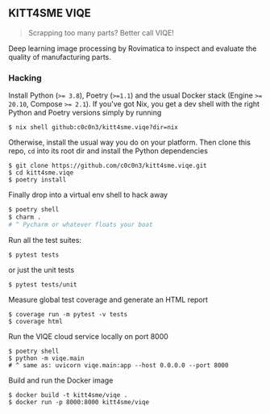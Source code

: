 KITT4SME VIQE
-------------
> Scrapping too many parts? Better call VIQE!

Deep learning image processing by Rovimatica to inspect and evaluate
the quality of manufacturing parts.


### Hacking

Install Python (`>= 3.8`), Poetry (`>=1.1`) and the usual Docker
stack (Engine `>= 20.10`, Compose `>= 2.1`). If you've got Nix, you
get a dev shell with the right Python and Poetry versions simply by
running

```console
$ nix shell github:c0c0n3/kitt4sme.viqe?dir=nix
```

Otherwise, install the usual way you do on your platform. Then clone
this repo, `cd` into its root dir and install the Python dependencies

```console
$ git clone https://github.com/c0c0n3/kitt4sme.viqe.git
$ cd kitt4sme.viqe
$ poetry install
```

Finally drop into a virtual env shell to hack away

```bash
$ poetry shell
$ charm .
# ^ Pycharm or whatever floats your boat
```

Run all the test suites:

```console
$ pytest tests
```

or just the unit tests

```console
$ pytest tests/unit
```

Measure global test coverage and generate an HTML report

```console
$ coverage run -m pytest -v tests
$ coverage html
```

Run the VIQE cloud service locally on port 8000

```console
$ poetry shell
$ python -m viqe.main
# ^ same as: uvicorn viqe.main:app --host 0.0.0.0 --port 8000
```

Build and run the Docker image

```console
$ docker build -t kitt4sme/viqe .
$ docker run -p 8000:8000 kitt4sme/viqe
```
